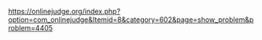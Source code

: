 https://onlinejudge.org/index.php?option=com_onlinejudge&Itemid=8&category=602&page=show_problem&problem=4405
